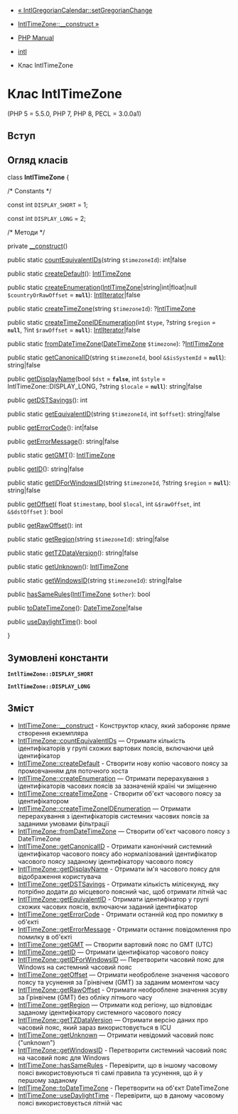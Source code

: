 - [« IntlGregorianCalendar::setGregorianChange](intlgregoriancalendar.setgregorianchange.md)
- [IntlTimeZone::\_\_construct »](intltimezone.construct.md)

- [PHP Manual](index.md)
- [intl](book.intl.md)
- Клас IntlTimeZone

# Клас IntlTimeZone

(PHP 5 = 5.5.0, PHP 7, PHP 8, PECL = 3.0.0a1)

## Вступ

## Огляд класів

class **IntlTimeZone** {

/\* Constants \*/

const int `DISPLAY_SHORT` = 1;

const int `DISPLAY_LONG` = 2;

/\* Методи \*/

private [\_\_construct](intltimezone.construct.md)()

public static
[countEquivalentIDs](intltimezone.countequivalentids.md)(string
`$timezoneId`): int\|false

public static [createDefault](intltimezone.createdefault.md)():
[IntlTimeZone](class.intltimezone.md)

public static
[createEnumeration](intltimezone.createenumeration.md)([IntlTimeZone](class.intltimezone.md)\|string\|int\|float\|null
`$countryOrRawOffset` = **`null`**):
[IntlIterator](class.intliterator.md)\|false

public static [createTimeZone](intltimezone.createtimezone.md)(string
`$timezoneId`): ?[IntlTimeZone](class.intltimezone.md)

public static
[createTimeZoneIDEnumeration](intltimezone.createtimezoneidenumeration.md)(int
`$type`, ?string `$region` = **`null`**, ?int `$rawOffset` =
**`null`**): [IntlIterator](class.intliterator.md)\|false

public static
[fromDateTimeZone](intltimezone.fromdatetimezone.md)([DateTimeZone](class.datetimezone.md)
`$timezone`): ?[IntlTimeZone](class.intltimezone.md)

public static [getCanonicalID](intltimezone.getcanonicalid.md)(string
`$timezoneId`, bool `&$isSystemId` = **`null`**): string\|false

public [getDisplayName](intltimezone.getdisplayname.md)(bool `$dst` =
**`false`**, int `$style` = IntlTimeZone::DISPLAY_LONG, ?string
`$locale` = **`null`**): string\|false

public [getDSTSavings](intltimezone.getdstsavings.md)(): int

public static
[getEquivalentID](intltimezone.getequivalentid.md)(string
`$timezoneId`, int `$offset`): string\|false

public [getErrorCode](intltimezone.geterrorcode.md)(): int\|false

public [getErrorMessage](intltimezone.geterrormessage.md)():
string\|false

public static [getGMT](intltimezone.getgmt.md)():
[IntlTimeZone](class.intltimezone.md)

public [getID](intltimezone.getid.md)(): string\|false

public static
[getIDForWindowsID](intltimezone.getidforwindowsid.md)(string
`$timezoneId`, ?string `$region` = **`null`**): string\|false

public [getOffset](intltimezone.getoffset.md)(
float `$timestamp`,
bool `$local`,
int `&$rawOffset`,
int `&$dstOffset`
): bool

public [getRawOffset](intltimezone.getrawoffset.md)(): int

public static [getRegion](intltimezone.getregion.md)(string
`$timezoneId`): string\|false

public static [getTZDataVersion](intltimezone.gettzdataversion.md)():
string\|false

public static [getUnknown](intltimezone.getunknown.md)():
[IntlTimeZone](class.intltimezone.md)

public static [getWindowsID](intltimezone.getwindowsid.md)(string
`$timezoneId`): string\|false

public
[hasSameRules](intltimezone.hassamerules.md)([IntlTimeZone](class.intltimezone.md)
`$other`): bool

public [toDateTimeZone](intltimezone.todatetimezone.md)():
[DateTimeZone](class.datetimezone.md)\|false

public [useDaylightTime](intltimezone.usedaylighttime.md)(): bool

}

## Зумовлені константи

**`IntlTimeZone::DISPLAY_SHORT`**

**`IntlTimeZone::DISPLAY_LONG`**

## Зміст

- [IntlTimeZone::\_\_construct](intltimezone.construct.md) -
Конструктор класу, який забороняє пряме створення екземпляра
- [IntlTimeZone::countEquivalentIDs](intltimezone.countequivalentids.md)
— Отримати кількість ідентифікаторів у групі схожих вартових
поясів, включаючи цей ідентифікатор
- [IntlTimeZone::createDefault](intltimezone.createdefault.md) -
Створити нову копію часового поясу за промовчанням для поточного хоста
- [IntlTimeZone::createEnumeration](intltimezone.createenumeration.md)
— Отримати перерахування з ідентифікаторів часових поясів за
зазначеній країні чи зміщенню
- [IntlTimeZone::createTimeZone](intltimezone.createtimezone.md) -
Створити об'єкт часового поясу за ідентифікатором
- [IntlTimeZone::createTimeZoneIDEnumeration](intltimezone.createtimezoneidenumeration.md)
— Отримати перерахування з ідентифікаторів системних часових поясів
за заданими умовами фільтрації
- [IntlTimeZone::fromDateTimeZone](intltimezone.fromdatetimezone.md)
— Створити об'єкт часового поясу з DateTimeZone
- [IntlTimeZone::getCanonicalID](intltimezone.getcanonicalid.md) -
Отримати канонічний системний ідентифікатор часового поясу або
нормалізований ідентифікатор часового поясу
заданому ідентифікатору часового поясу
- [IntlTimeZone::getDisplayName](intltimezone.getdisplayname.md) -
Отримати ім'я часового поясу для відображення користувача
- [IntlTimeZone::getDSTSavings](intltimezone.getdstsavings.md) -
Отримати кількість мілісекунд, яку потрібно додати до місцевого
поясний час, щоб отримати літній час
- [IntlTimeZone::getEquivalentID](intltimezone.getequivalentid.md) -
Отримати ідентифікатор у групі схожих часових поясів, включаючи
заданий ідентифікатор
- [IntlTimeZone::getErrorCode](intltimezone.geterrorcode.md) -
Отримати останній код про помилку в об'єкті
- [IntlTimeZone::getErrorMessage](intltimezone.geterrormessage.md) -
Отримати останнє повідомлення про помилку в об'єкті
- [IntlTimeZone::getGMT](intltimezone.getgmt.md) — Створити вартовий
пояс по GMT (UTC)
- [IntlTimeZone::getID](intltimezone.getid.md) — Отримати
ідентифікатор часового поясу
- [IntlTimeZone::getIDForWindowsID](intltimezone.getidforwindowsid.md)
— Перетворити часовий пояс для Windows на системний часовий пояс
- [IntlTimeZone::getOffset](intltimezone.getoffset.md) — Отримати
необроблене значення часового поясу та усунення за Грінвічем (GMT)
за заданим моментом часу
- [IntlTimeZone::getRawOffset](intltimezone.getrawoffset.md) -
Отримати необроблене значення зсуву за Грінвічем (GMT) без
обліку літнього часу
- [IntlTimeZone::getRegion](intltimezone.getregion.md) — Отримати
код регіону, що відповідає заданому ідентифікатору системного
часового поясу
- [IntlTimeZone::getTZDataVersion](intltimezone.gettzdataversion.md)
— Отримати версію даних про часовий пояс, який зараз
використовується в ICU
- [IntlTimeZone::getUnknown](intltimezone.getunknown.md) — Отримати
невідомий часовий пояс ("unknown")
- [IntlTimeZone::getWindowsID](intltimezone.getwindowsid.md) -
Перетворити системний часовий пояс на часовий пояс для Windows
- [IntlTimeZone::hasSameRules](intltimezone.hassamerules.md) -
Перевірити, що в іншому часовому поясі використовуються ті самі
правила та усунення, що й у першому заданому
- [IntlTimeZone::toDateTimeZone](intltimezone.todatetimezone.md) -
Перетворити на об'єкт DateTimeZone
- [IntlTimeZone::useDaylightTime](intltimezone.usedaylighttime.md) -
Перевірити, що в даному часовому поясі використовується літній час

